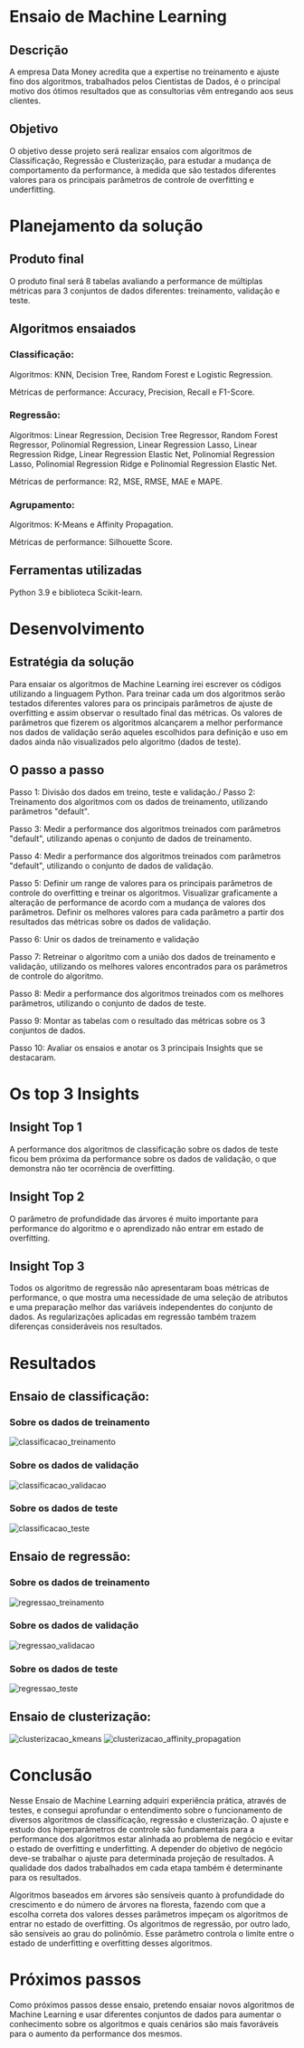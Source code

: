 # Ensaio de Machine Learning
## Descrição
A empresa Data Money acredita que a expertise no treinamento e ajuste fino dos algoritmos, trabalhados pelos Cientistas de Dados, é o principal motivo dos ótimos resultados que as consultorias vêm entregando aos seus clientes.

## Objetivo
O objetivo desse projeto será realizar ensaios com algoritmos de Classificação, Regressão e Clusterização, para estudar a mudança de comportamento da performance, à medida que são testados diferentes valores para os principais parâmetros de controle de overfitting e underfitting.

# Planejamento da solução
## Produto final
O produto final será 8 tabelas avaliando a performance de múltiplas métricas para 3 conjuntos de dados diferentes: treinamento, validação e teste.

## Algoritmos ensaiados
### Classificação:
Algoritmos: KNN, Decision Tree, Random Forest e Logistic Regression.

Métricas de performance: Accuracy, Precision, Recall e F1-Score.

### Regressão:
Algoritmos: Linear Regression, Decision Tree Regressor, Random Forest Regressor, Polinomial Regression, Linear Regression Lasso, Linear Regression Ridge, Linear Regression Elastic Net, Polinomial Regression Lasso, Polinomial Regression Ridge e Polinomial Regression Elastic Net.

Métricas de performance: R2, MSE, RMSE, MAE e MAPE.

### Agrupamento:
Algoritmos: K-Means e Affinity Propagation.

Métricas de performance: Silhouette Score.

## Ferramentas utilizadas
Python 3.9 e biblioteca Scikit-learn.

# Desenvolvimento
## Estratégia da solução
Para ensaiar os algoritmos de Machine Learning irei escrever os códigos utilizando a linguagem Python. Para treinar cada um dos algoritmos serão testados diferentes valores para os principais parâmetros de ajuste de overfitting e assim observar o resultado final das métricas. Os valores de parâmetros que fizerem os algoritmos alcançarem a melhor performance nos dados de validação serão aqueles escolhidos para definição e uso em dados ainda não visualizados pelo algoritmo (dados de teste).

## O passo a passo
Passo 1: Divisão dos dados em treino, teste e validação./
Passo 2: Treinamento dos algoritmos com os dados de treinamento, utilizando parâmetros "default".

Passo 3: Medir a performance dos algoritmos treinados com parâmetros "default", utilizando apenas o conjunto de dados de treinamento.

Passo 4: Medir a performance dos algoritmos treinados com parâmetros "default", utilizando o conjunto de dados de validação.

Passo 5: Definir um range de valores para os principais parâmetros de controle do overfitting e treinar os algoritmos. Visualizar graficamente a alteração de performance de acordo com a
mudança de valores dos parâmetros. Definir os melhores valores para cada parâmetro a partir dos resultados das métricas sobre os dados de validação.

Passo 6: Unir os dados de treinamento e validação

Passo 7: Retreinar o algoritmo com a união dos dados de treinamento e validação, utilizando os melhores valores encontrados para os parâmetros de controle do algoritmo.

Passo 8: Medir a performance dos algoritmos treinados com os melhores parâmetros, utilizando o conjunto de dados de teste.

Passo 9: Montar as tabelas com o resultado das métricas sobre os 3 conjuntos de dados.

Passo 10: Avaliar os ensaios e anotar os 3 principais Insights que se destacaram.


# Os top 3 Insights
## Insight Top 1
A performance dos algoritmos de classificação sobre os dados de teste ficou bem próxima da performance sobre os dados de validação, o que demonstra não ter ocorrência de overfitting.
## Insight Top 2
O parâmetro de profundidade das árvores é muito importante para performance do algoritmo e o aprendizado não entrar em estado de overfitting.
## Insight Top 3
Todos os algoritmo de regressão não apresentaram boas métricas de performance, o que mostra uma necessidade de uma seleção de atributos e uma preparação melhor das variáveis independentes do conjunto de dados. As regularizações aplicadas em regressão também trazem diferenças consideráveis nos resultados.

# Resultados
## Ensaio de classificação:
### Sobre os dados de treinamento
![classificacao_treinamento](img/class_train.PNG)

### Sobre os dados de validação
![classificacao_validacao](img/class_val.PNG)

### Sobre os dados de teste
![classificacao_teste]( img/class_test.PNG)
## Ensaio de regressão:
### Sobre os dados de treinamento
![regressao_treinamento]( img/reg_train.PNG)
### Sobre os dados de validação
![regressao_validacao]( img/reg_val.PNG)
### Sobre os dados de teste
![regressao_teste]( img/reg_test.PNG)
## Ensaio de clusterização:
![clusterizacao_kmeans]( img/cluster_km.PNG)
![clusterizacao_affinity_propagation]( img/cluster_ap.PNG)

# Conclusão
Nesse Ensaio de Machine Learning adquiri experiência prática, através de testes, e consegui aprofundar o entendimento sobre o funcionamento de diversos algoritmos de classificação, regressão e clusterização. O ajuste e estudo dos hiperparâmetros de controle são fundamentais para a performance dos algoritmos estar alinhada ao problema de negócio e evitar o estado de overfitting e underfitting. A depender do objetivo de negócio deve-se trabalhar o ajuste para determinada projeção de resultados. A qualidade dos dados trabalhados em cada etapa também é determinante para os resultados.

Algoritmos baseados em árvores são sensíveis quanto à profundidade do crescimento e do número de árvores na floresta, fazendo com que a
escolha correta dos valores desses parâmetros impeçam os algoritmos de entrar no estado de overfitting.
Os algoritmos de regressão, por outro lado, são sensíveis ao grau do polinômio. Esse parâmetro controla o limite entre o estado de underfitting e overfitting desses algoritmos.

# Próximos passos
Como próximos passos desse ensaio, pretendo ensaiar novos algoritmos de Machine Learning e usar diferentes conjuntos de dados para aumentar o conhecimento sobre os algoritmos e quais cenários são mais favoráveis para o aumento da performance dos mesmos.
